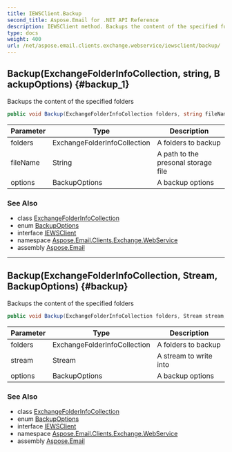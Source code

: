 ```yaml
---
title: IEWSClient.Backup
second_title: Aspose.Email for .NET API Reference
description: IEWSClient method. Backups the content of the specified folders
type: docs
weight: 400
url: /net/aspose.email.clients.exchange.webservice/iewsclient/backup/
---
```

## Backup(ExchangeFolderInfoCollection, string, BackupOptions) {#backup_1}

Backups the content of the specified folders

```csharp
public void Backup(ExchangeFolderInfoCollection folders, string fileName, BackupOptions options)
```

| Parameter | Type | Description |
| --- | --- | --- |
| folders | ExchangeFolderInfoCollection | A folders to backup |
| fileName | String | A path to the presonal storage file |
| options | BackupOptions | A backup options |

### See Also

* class [ExchangeFolderInfoCollection](../../../aspose.email.clients.exchange/exchangefolderinfocollection/)
* enum [BackupOptions](../../../aspose.email.storage.pst/backupoptions/)
* interface [IEWSClient](../)
* namespace [Aspose.Email.Clients.Exchange.WebService](../../iewsclient/)
* assembly [Aspose.Email](../../../)

---

## Backup(ExchangeFolderInfoCollection, Stream, BackupOptions) {#backup}

Backups the content of the specified folders

```csharp
public void Backup(ExchangeFolderInfoCollection folders, Stream stream, BackupOptions options)
```

| Parameter | Type | Description |
| --- | --- | --- |
| folders | ExchangeFolderInfoCollection | A folders to backup |
| stream | Stream | A stream to write into |
| options | BackupOptions | A backup options |

### See Also

* class [ExchangeFolderInfoCollection](../../../aspose.email.clients.exchange/exchangefolderinfocollection/)
* enum [BackupOptions](../../../aspose.email.storage.pst/backupoptions/)
* interface [IEWSClient](../)
* namespace [Aspose.Email.Clients.Exchange.WebService](../../iewsclient/)
* assembly [Aspose.Email](../../../)


